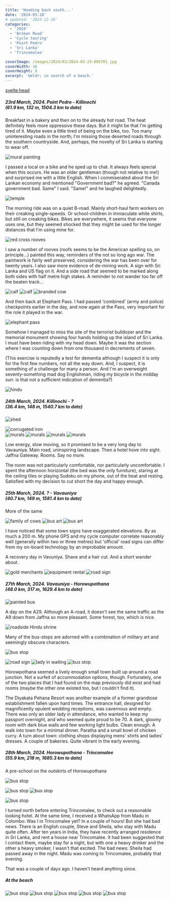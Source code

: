 ```yaml
---
title: 'Heading back south...'
date: '2024-03-28'
# updated: '2023-12-16'
categories:
  - '2024'
  - 'Broken Road'
  - 'Cycle touring'
  - 'Point Pedro'
  - 'Sri Lanka'
  - 'Trincomalee'

coverImage: /images/2024/03/2024-03-23-095701.jpg
coverWidth: 16
coverHeight: 9
excerpt: '&mldr; in search of a beach.'
---
```


<script>
	import Callout from '$lib/components/Callout.svelte'
  import Img from '$lib/components/Img.svelte'
</script>

<svelte:head>

<title>2024 Sri Lanka</title>
</svelte:head>

<section class="card">
<h5>
  	23rd March, 2024.
  	Point Pedro - Killinochi<br/>
    (61.9 km, 132 m, 1504.3 km to date)
</h5>

<p>Breakfast in a bakery and then on to the already hot road. The heat definitely feels more oppressive these days. But it might be that I'm getting tired of it. Maybe even a little tired of being on the bike, too. Too many uninteresting roads in the north; I'm missing those deserted roads through the southern countryside. And, perhaps, the novelty of Sri Lanka is starting to wear off.</p>

<Img
  src="/images/2024/03/2024-03-23-095705.jpg"
  alt="mural painting"
  caption="An artist at work. Point Pedro."
/>

<p>I passed a local on a bike and he sped up to chat. It always feels special when this occurs. He was an older gentleman (though not relative to me!) and surprised me with a little English. When I commiserated about the Sri Lankan economy and mentioned "Government bad?" he agreed. "Canada government bad. Same" I said. "Same!" and he laughed delightedly.</p>
<Img
  src="/images/2024/03/2024-03-23-103649.jpg"
  alt="temple"
/>
<p>The morning ride was on a quiet B-road. Mainly short-haul farm workers on their creaking single-speeds. Or school-children in immaculate white shirts, but still on creaking bikes. Bikes are everywhere, it seems that everyone uses one, but they seemed shocked that they might be used for the longer distances that I'm using mine for.</p>
<Img
  src="/images/2024/03/2024-03-23-121657.jpg"
  alt="red cross rooves"
  caption="Please do not bomb"
/>
<p>I saw a number of rooves (roofs seems to be the American spelling so, on principle&mldr;) painted this way, reminders of the not so long ago war. The paintwork is fairly well preserved, considering the war has been over for twenty years. I also saw more evidence of de-mining work. A sign with Sri Lanka and US flag on it. And a side road that seemed to be marked along both sides with half metre high stakes. A reminder to not wander too far off the beaten track...</p>
<Img
  src="/images/2024/03/2024-03-23-121751.jpg"
  alt="calf"
/>
<Img
  src="/images/2024/03/2024-03-23-121812.jpg"
  alt="calf"
/>
<Img
  src="/images/2024/03/2024-03-23-122710.jpg"
  alt="branded cow"
  caption="Both branding and an ear-tag"
/>
<p>And then back at Elephant Pass. I had passed 'combined' (army and police) checkpoints earlier in the day, and now again at the Pass, very important for the role it played in the war.</p>
<Img
  src="/images/2024/03/2024-03-23-143202.jpg"
  alt="elephant pass"
/>
<p>Somehow I managed to miss the site of the terrorist bulldozer and the memorial monument showing four hands holding up the island of Sri Lanka. I must have been riding with my head down. Maybe it was the section where I was counting down from one thousand in decrements of seven.

<p>(This exercise is reputedly a test for dementia although I suspect it is only for the first few numbers, not all the way down. And, I suspect, it is something of a challenge for many a person. And I'm an overweight seventy-something mad dog Englishman, riding my bicycle in the midday sun: is that not a sufficient indication of dementia?)</p>
<Img
  src="/images/2024/03/2024-03-23-145140.jpg"
  alt="hindu"
/>
</section>

<section class="card">
<h5>
  	24th March, 2024.
  	Killinochi - ?<br/>
    (36.4 km, 148 m, 1540.7 km to date)
</h5>

<Img
  src="/images/2024/03/2024-03-24-105641.jpg"
  alt="shed"
/>

<div class="w-80">
  <Img
    src="/images/2024/03/2024-03-24-105828.jpg"
    alt="corrugated iron"
  />
</div>
<Img
  src="/images/2024/03/2024-03-24-145109.jpg"
  alt="murals"
  caption="A wall of murals, in the middle of the countryside."
/>
<Img
  src="/images/2024/03/2024-03-24-145022.jpg"
  alt="murals"
  caption="Mural panel"
/>
<Img
  src="/images/2024/03/2024-03-24-145029.jpg"
  alt="murals"
  caption="Mural panel"
/>
<Img
  src="/images/2024/03/2024-03-24-145037.jpg"
  alt="murals"
  caption="Mural panel"
/>

<p>Low energy, slow moving, so it promised to be a very long day to Vavauniya. Main road, uninspiring landscape. Then a hotel hove into sight. Jaffna Gateway. Rooms. Say no more.</p>

<p>The room was not particularly comfortable, nor particularly uncomfortable. I spent the afternoon horizontal (the bed was the only furniture), staring at the ceiling tiles or playing Sudoku on my phone, out of the heat and resting. Satisfied with my decision to cut short the day and happy enough. </p>

</section>

<section class="card">
<h5>
  	25th March, 2024.
  	? - Vavauniya<br/>
    (40.7 km, 149 m, 1581.4 km to date)
</h5>

<p>More of the same</p>

<Img
  src="/images/2024/03/2024-03-25-111308.jpg"
  alt="family of cows"
/>
<Img
  src="/images/2024/03/2024-03-25-151140.jpg"
  alt="bus art"
  caption="Bus art: Peacock Transport?"
/>
<Img
  src="/images/2024/03/2024-03-25-151342.jpg"
  alt="bus art"
  caption="The more astute may notice this is a different bus. If at the same location."
/>

<p>I have noticed that some town signs have exaggerated elevations. By as much a 200 m. My phone GPS and my cycle computer correlate reasonably well (generally within two or three metres) but 'official' road signs can differ from my on-board technology by an improbable amount.</p>

<p>A recovery day in Vavuniya. Shave and a hair cut. And a short wander about.

<Img
  src="/images/2024/03/2024-03-26-162328.jpg"
  alt="gold merchants"
  caption="There are several gold merchants in town."
/>
<Img
  src="/images/2024/03/2024-03-26-162450.jpg"
  alt="equipment rental"
  caption="Equipment rental. And scrap or spare parts?"
/>
<Img
  src="/images/2024/03/2024-03-26-164001.jpg"
  alt="road sign"
  caption="Mannar and Jaffna ticked! Trincomalee, here I come!"
/>

</section>

<section class="card">
<h5>
  	27th March, 2024.
  	Vavauniya - Horowupothana<br/>
    (48.0 km, 317 m, 1629.4 km to date)
</h5>

<Img
  src="/images/2024/03/2024-03-27-095648.jpg"
  alt="painted bus"
  caption="Another gaily painted bus, on the way out of Vavuniya"
/>

<p>A day on the A29. Although an A-road, it doesn't see the same traffic as the A9 down from Jaffna so more pleasant. Some forest, too, which is nice.</p>
<Img
  src="/images/2024/03/2024-03-27-112342.jpg"
  alt="roadside Hindu shrine"
  caption="Roadside Hindu shrine"
/>

<p>Many of the bus-stops are adorned with a combination of military art and seemingly obscure characters.</p>

<Img
  src="/images/2024/03/2024-03-27-101828.jpg"
  alt="bus stop"
/>

<Img
  src="/images/2024/03/2024-03-27-113726.jpg"
  alt="road sign"
  caption="What's the Joker doing here?"
/>
<Img
  src="/images/2024/03/2024-03-27-113757.jpg"
  alt="lady in waiting"
/>
<Img
  src="/images/2024/03/2024-03-27-113812.jpg"
  alt="bus stop"
/>

<p>Horowpothana seemed a lively enough small town built up around a road junction. Not a surfeit of accommodation options, though. Fortunately, one of the two places that I had found on the map previously did exist and had rooms (maybe the other one existed too, but I couldn't find it).</p>
<p.>The Diyakata Pehana Resort was another example of a former grandiose establishment fallen upon hard times. The entrance hall, designed for magnificently opulent wedding receptions, was cavernous and empty. There was only an older lady in attendance, who wanted to keep my passport overnight, and who seemed quite proud to be 70. A dark, gloomy room with dark blue walls and few working light bulbs. Clean enough. A walk into town for a minimal dinner. Paratha and a small bowl of chicken curry. A turn about town: clothing shops displaying mens' shirts and ladies' dresses. A couple of bakeries. Quite vibrant in the early evening.</p.>

</section>

<section class="card">
<h5>
  	28th March, 2024.
  	Horowupothana - Trincomalee<br/>
    (55.9 km, 218 m, 1685.3 km to date)
</h5>

<p>A pre-school on the outskirts of Horowupothana</p>

<Img
  src="/images/2024/03/2024-03-28-095803.jpg"
  alt="bus stop"
/>

<Img
  src="/images/2024/03/2024-03-28-095820.jpg"
  alt="bus stop"
/>
<Img
  src="/images/2024/03/2024-03-28-095827.jpg"
  alt="bus stop"
/>

<Img
  src="/images/2024/03/2024-03-28-102202.jpg"
  alt="bus stop"
/>

<p>I turned north before entering Trincomalee, to check out a reasonable looking hotel. At the same time, I received a WhatsApp from Madu in Colombo: Was I in Trincomalee yet? In a couple of hours! But she had bad news. There is an English couple, Steve and Sheila, who stay with Madu  quite often. After ten years in India, they have recently arranged residence in Sri Lanka, and rent a house near Trincomalee. It had been suggested that I contact them, maybe stay for a night, but with one a heavy drinker and the other a heavy smoker, I wasn't that excited. The bad news: Sheila had passed away in the night. Madu was coming to Trincomalee, probably that evening.</p>

<p>That was a couple of days ago. I haven't heard anything since.</p>

<h5>At the beach</h5>
<Img
  src="/images/2024/03/2024-03-29-143817.jpg"
  alt="bus stop"
/>
<Img
  src="/images/2024/03/2024-03-29-144050.jpg"
  alt="bus stop"
/>
<Img
  src="/images/2024/03/2024-03-29-150414.jpg"
  alt="bus stop"
/>
<Img
  src="/images/2024/03/2024-03-29-152135.jpg"
  alt="bus stop"
/>
<Img
  src="/images/2024/03/2024-03-29-160318.jpg"
  alt="bus stop"
/>
</section>
